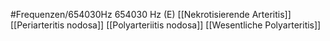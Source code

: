 #Frequenzen/654030Hz
654030 Hz (E)
[[Nekrotisierende Arteritis]]
[[Periarteritis nodosa]]
[[Polyarteriitis nodosa]]
[[Wesentliche Polyarteritis]]